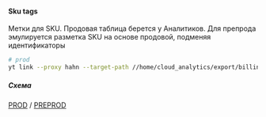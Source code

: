 #### Sku tags

Метки для SKU. Продовая таблица берется у Аналитиков. Для препрода эмулируется разметка SKU на основе продовой, подменяя идентификаторы

```bash
# prod
yt link --proxy hahn --target-path //home/cloud_analytics/export/billing/sku_tags/sku_tags --link-path //home/cloud-dwh/data/prod/raw/cloud_analytics/sku_tags
```

##### Схема

[PROD](https://yt.yandex-team.ru/hahn/navigation?path=//home/cloud-dwh/data/prod/raw/cloud_analytics/sku_tags)
/ [PREPROD](https://yt.yandex-team.ru/hahn/navigation?path=//home/cloud-dwh/data/preprod/raw/cloud_analytics/sku_tags)
